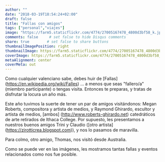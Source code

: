 ```yaml
---
author: ""
date: "2018-03-19T18:54:24+02:00"
draft: false
title: "Fallas con amigos"
tags: ["personal","viajes"]
image: "https://farm5.staticflickr.com/4774/27005167478_4800d3bf58_k.jpg"
comments: false     # set false to hide Disqus comments
share: true        # set false to share buttons
thumbnailImagePosition: right
thumbnailImage: https://farm5.staticflickr.com/4774/27005167478_4800d3bf58_k.jpg
coverImage: https://farm5.staticflickr.com/4774/27005167478_4800d3bf58_k.jpg
metaAlignment: center
coverMeta: out
---
```


Como cualquier valenciano sabe, debes huir de [Fallas] (https://en.wikipedia.org/wiki/Falles) ... a menos que seas "fallero/a" (miembro participante) o tengas visita. Entonces te preparas, y tratas de disfrutar la locura un año más.

<!--more-->

Este año tuvimos la suerte de tener un par de amigos visitándonos: Megan Roberts, compositora y artista de medios, y Raymond Ghirardo, escultor y artista de medios, [ambos] (http://www.roberts-ghirardo.net) catedráticos de arte retirados de Ithaca College. Por supuesto, les presentamos a nuestros buenos amigos Trini y Claudio ([otro artista] (https://zirotticrea.blogspot.com)), y nos lo pasamos de maravilla.

Para colmo, otro amigo, Thomas, nos visitó desde Australia.

Como se puede ver en las imágenes, les mostramos tantas fallas y eventos relacionados como nos fue posible.

<div id="flickrembed"></div><div style="position:absolute; top:-70px; display:block; text-align:center; z-index:-1;"></div><script src='https://flickrembed.com/embed_v2.js.php?source=flickr&layout=responsive&input=www.flickr.com/photos/jcortell/albums/72157692845399061&sort=5&by=album&theme=default&scale=fill&limit=100&skin=default&autoplay=true'></script>
